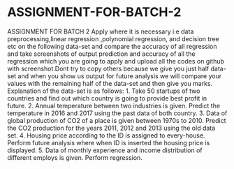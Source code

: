 # ASSIGNMENT-FOR-BATCH-2
ASSIGNMENT FOR BATCH 2 Apply where it is necessary i:e data preprocessing,linear regression ,polynomial regression, and decision tree etc on the following data-set  and compare the accuracy   of all regression and take screenshots of output prediction and accuracy of all the regression which you are going to apply  and upload all the codes  on github with screenshot.Dont  try to copy others because we give you just half data-set  and when you show us output for future analysis we will compare your values with the remaining half of the data-set and then give you marks. Explanation of the data-set is as follows:  1. Take 50 startups of two countries and find out which country is going to provide best profit in future.  2. Annual temperature between two industries is given. Predict the  temperature in 2016 and 2017 using the past data of both country.  3.  Data of global production of CO2 of a place is given between 1970s to 2010. Predict the CO2 production for the years 2011, 2012 and  2013 using the old data set.  4. Housing price according to the ID is assigned to every-house. Perform future analysis where when ID is inserted the housing price is displayed.  5. Data of monthly experience and income distribution of different employs is given. Perform regression.
